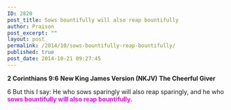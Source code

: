 ```yaml
---
ID: 2820
post_title: Sows bountifully will also reap bountifully
author: Praison
post_excerpt: ""
layout: post
permalink: /2014/10/sows-bountifully-reap-bountifully/
published: true
post_date: 2014-10-21 09:27:45
---
```

<strong>2 Corinthians 9:6</strong>
<strong> New King James Version (NKJV)</strong>
<strong> The Cheerful Giver</strong>

6 But this I say: He who sows sparingly will also reap sparingly, and he who <span style="color: #ff00ff;"><strong>sows bountifully will also reap bountifully</strong></span>.